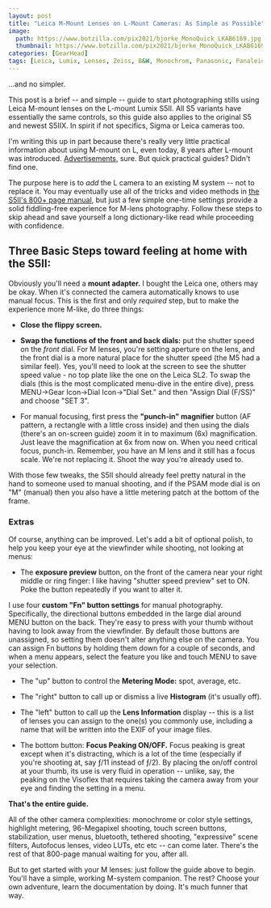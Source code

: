 ```yaml
---
layout: post
title: "Leica M-Mount Lenses on L-Mount Cameras: As Simple as Possible"
image:
  path: https://www.botzilla.com/pix2021/bjorke_MonoQuick_LKAB6169.jpg
  thumbnail: https://www.botzilla.com/pix2021/bjorke_MonoQuick_LKAB6169.jpg
categories: [GearHead]
tags: [Leica, Lumix, Lenses, Zeiss, B&W, Monochrom, Panasonic, Panaleica]
---
```


...and no simpler.

This post is a brief -- and simple -- guide to start photographing stills using Leica M-mount lenses on the L-mount Lumix S5II. All S5 variants have essentially the same controls, so this guide also applies to the original S5 and newest S5IIX. In spirit if not specifics, Sigma or Leica cameras too.

I'm writing this up in part because there's really very little practical information about using M-mount on L, even today, 8 years after L-mount was introduced. <a href="https://youtu.be/p3-DWpYhuNU">Advertisements,</a> sure. But quick practical guides? Didn't find one.

The purpose here is to _add_ the L camera to an existing M system -- not to replace it. You may eventually use all of the tricks and video methods in <a href="https://help.na.panasonic.com/wp-content/uploads/2023/02/DCS5M2_DVQP2839ZA_ENG.pdf">the S5II's 800+ page manual,</a> but just a few simple one-time settings provide a solid fiddling-free experience for M-lens photography. Follow these steps to skip ahead and save yourself a long dictionary-like read while proceeding with confidence.

## Three Basic Steps toward feeling at home with the S5II:

<!--more-->

Obviously you'll need a **mount adapter.** I bought the Leica one, others may be okay. When it's connected the camera automatically knows to use manual focus. This is the first and only _required_ step, but to make the experience more M-like, do three things:

* **Close the flippy screen.**

* **Swap the functions of the front and back dials:** put the shutter speed on the _front_ dial. For M lenses, you're setting aperture on the lens, and the front dial is a more natural place for the shutter speed (the M5 had a similar feel). Yes, you'll need to look at the screen to see the shutter speed value - no top plate like the one on the Leica SL2. To swap the dials (this is the most complicated menu-dive in the entire dive), press MENU->Gear Icon->Dial Icon->"Dial Set." and then "Assign Dial (F/SS)" and choose "SET 3".

* For manual focusing, first press the **"punch-in" magnifier** button (AF pattern, a rectangle with a little cross inside) and then using the dials (there's an on-screen guide) zoom it in to maximum (6x) magnification. Just leave the magnification at 6x  from now on. When you need critical focus, punch-in. Remember, you have an M lens and it still has a focus scale. We're not replacing it. Shoot the way you're already used to.

With those few tweaks, the S5II should already feel pretty natural in the hand to someone used to manual shooting, and if the PSAM mode dial is on "M" (manual) then you also have a little metering patch at the bottom of the frame.

### Extras

Of course, anything can be improved. Let's add a bit of optional polish, to help you keep your eye at the viewfinder while shooting, not looking at menus:

* The **exposure preview** button, on the front of the camera near your right middle or ring finger: I like having "shutter speed preview" set to ON. Poke the button repeatedly if you want to alter it.

I use four **custom "Fn" button settings** for manual photography. Specifically, the directional buttons embedded in the large dial around MENU button on the back. They're easy to press with your thumb without having to look away from the viewfinder. By default those buttons are unassigned, so setting them doesn't alter anything else on the camera. You can assign Fn buttons by holding them down for a couple of seconds, and when a menu appears, select the feature you like and touch MENU to save your selection.

* The "up" button to control the **Metering Mode:** spot, average, etc.

* The "right" button to call up or dismiss a live **Histogram** (it's usually off).

* The "left" button to call up the **Lens Information** display -- this is a list of lenses you can assign to the one(s) you commonly use, including a name that will be written into the EXIF of your image files.

* The bottom button: **Focus Peaking ON/OFF.** Focus peaking is great except when it's distracting, which is a lot of the time (especially if you're shooting at, say ƒ/11 instead of ƒ/2). By placing the on/off control at your thumb, its use is very fluid in operation -- unlike, say, the peaking on the Visoflex that requires taking the camera away from your eye and finding the setting in a menu.

**That's the entire guide.**

All of the other camera complexities: monochrome or color style settings, highlight metering, 96-Megapixel shooting, touch screen buttons, stabilization, user menus, bluetooth, tethered shooting, "expressive" scene filters, Autofocus lenses, video LUTs, etc etc -- can come later. There's the rest of that 800-page manual waiting for you, after all.

But to get started with your M lenses: just follow the guide above to begin. You'll have a simple, working M-system companion. The rest? Choose your own adventure, learn the documentation by doing. It's much funner that way.